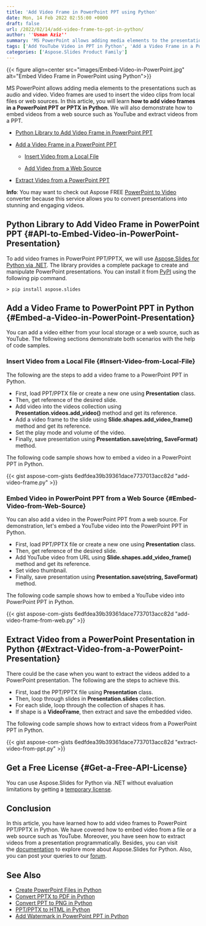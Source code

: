 ```yaml
---
title: 'Add Video Frame in PowerPoint PPT using Python'
date: Mon, 14 Feb 2022 02:55:00 +0000
draft: false
url: /2022/02/14/add-video-frame-to-ppt-in-python/
author: ''Usman Aziz''
summary: 'MS PowerPoint allows adding media elements to the presentations such as audio and video. Video frames are used to insert the video clips from local files or web sources. In this article, you will learn **how to add video frames in a PowerPoint PPT or PPTX in Python**. We will also demonstrate how to embed videos from a web source such as YouTube and extract videos from a PPT.'
tags: ['Add YouTube Video in PPT in Python', 'Add a Video Frame in a PowerPoint PPT Python', 'Extract Video from a PowerPoint PPT in Python', 'Python Library to Add Video Frame in PowerPoint PPT']
categories: ['Aspose.Slides Product Family']
---
```




{{< figure align=center src="images/Embed-Video-in-PowerPoint.jpg" alt="Embed Video Frame in PowerPoint using Python">}}


MS PowerPoint allows adding media elements to the presentations such as audio and video. Video frames are used to insert the video clips from local files or web sources. In this article, you will learn **how to add video frames in a PowerPoint PPT or PPTX in Python**. We will also demonstrate how to embed videos from a web source such as YouTube and extract videos from a PPT.

*   [Python Library to Add Video Frame in PowerPoint PPT][1]
*   [Add a Video Frame in a PowerPoint PPT][2]
    
    *   [Insert Video from a Local File][3]
    
    *   [Add Video from a Web Source][4]
*   [Extract Video from a PowerPoint PPT][5]

**Info**: You may want to check out Aspose FREE [PowerPoint to Video][6] converter because this service allows you to convert presentations into stunning and engaging videos.

## Python Library to Add Video Frame in PowerPoint PPT {#API-to-Embed-Video-in-PowerPoint-Presentation}

To add video frames in PowerPoint PPT/PPTX, we will use [Aspose.Slides for Python via .NET][7]. The library provides a complete package to create and manipulate PowerPoint presentations. You can install it from [PyPI][8] using the following pip command.

```
> pip install aspose.slides
```

## Add a Video Frame to PowerPoint PPT in Python {#Embed-a-Video-in-PowerPoint-Presentation}

You can add a video either from your local storage or a web source, such as YouTube. The following sections demonstrate both scenarios with the help of code samples.

### Insert Video from a Local File {#Insert-Video-from-Local-File}

The following are the steps to add a video frame to a PowerPoint PPT in Python.

*   First, load PPT/PPTX file or create a new one using **Presentation** class.
*   Then, get reference of the desired slide.
*   Add video into the videos collection using **Presentation.videos.add\_video()** method and get its reference.
*   Add a video frame to the slide using **Slide.shapes.add\_video\_frame()** method and get its reference.
*   Set the play mode and volume of the video.
*   Finally, save presentation using **Presentation.save(string, SaveFormat)** method.

The following code sample shows how to embed a video in a PowerPoint PPT in Python.

{{< gist aspose-com-gists 6edfdea39b39361dace7737013acc82d "add-video-frame.py" >}}

### Embed Video in PowerPoint PPT from a Web Source {#Embed-Video-from-Web-Source}

You can also add a video in the PowerPoint PPT from a web source. For demonstration, let's embed a YouTube video into the PowerPoint PPT in Python.

*   First, load PPT/PPTX file or create a new one using **Presentation** class.
*   Then, get reference of the desired slide.
*   Add YouTube video from URL using **Slide.shapes.add\_video\_frame()** method and get its reference.
*   Set video thumbnail.
*   Finally, save presentation using **Presentation.save(string, SaveFormat)** method.

The following code sample shows how to embed a YouTube video into PowerPoint PPT in Python.

{{< gist aspose-com-gists 6edfdea39b39361dace7737013acc82d "add-video-frame-from-web.py" >}}

## Extract Video from a PowerPoint Presentation in Python {#Extract-Video-from-a-PowerPoint-Presentation}

There could be the case when you want to extract the videos added to a PowerPoint presentation. The following are the steps to achieve this.

*   First, load the PPT/PPTX file using **Presentation** class.
*   Then, loop through slides in **Presentation.slides** collection.
*   For each slide, loop through the collection of shapes it has.
*   If shape is a **VideoFrame**, then extract and save the embedded video.

The following code sample shows how to extract videos from a PowerPoint PPT in Python.

{{< gist aspose-com-gists 6edfdea39b39361dace7737013acc82d "extract-video-from-ppt.py" >}}

## Get a Free License {#Get-a-Free-API-License}

You can use Aspose.Slides for Python via .NET without evaluation limitations by getting a [temporary license][9].

## Conclusion

In this article, you have learned how to add video frames to PowerPoint PPT/PPTX in Python. We have covered how to embed video from a file or a web source such as YouTube. Moreover, you have seen how to extract videos from a presentation programmatically. Besides, you can visit the [documentation][10] to explore more about Aspose.Slides for Python. Also, you can post your queries to our [forum][11].

## See Also

*   [Create PowerPoint Files in Python][12]
*   [Convert PPTX to PDF in Python][13]
*   [Convert PPT to PNG in Python][14]
*   [PPT/PPTX to HTML in Python][15]
*   [Add Watermark in PowerPoint PPT in Python][16]




[1]: #API-to-Embed-Video-in-PowerPoint-Presentation
[2]: #Embed-a-Video-in-PowerPoint-Presentation
[3]: #Insert-Video-from-Local-File
[4]: #Embed-Video-from-Web-Source
[5]: #Extract-Video-from-a-PowerPoint-Presentation
[6]: https://products.aspose.app/slides/video
[7]: https://products.aspose.com/slides/python-net
[8]: https://pypi.org/project/aspose.slides/
[9]: https://purchase.aspose.com/temporary-license
[10]: https://docs.aspose.com/slides/python-net
[11]: https://forum.aspose.com/
[12]: https://blog.aspose.com/2021/12/31/create-powerpoint-presentations-in-python/
[13]: https://blog.aspose.com/2021/12/28/convert-pptx-ppt-to-pdf-python/
[14]: https://blog.aspose.com/2021/12/29/convert-ppt-to-png-in-python/
[15]: https://blog.aspose.com/2021/12/16/convert-ppt-to-html-in-python/
[16]: https://blog.aspose.com/2022/02/09/add-watermark-to-powerpoint-ppt-in-python/




